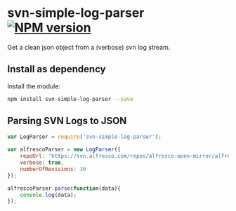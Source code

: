 svn-simple-log-parser [![NPM version][npm-image]][npm-url]
==================================================

Get a clean json object from a (verbose) svn log stream.

Install as dependency
---------------------

Install the module:
```bash
npm install svn-simple-log-parser --save
```

Parsing SVN Logs to JSON
---------------------
```javascript
var LogParser = require('svn-simple-log-parser');

var alfrescoParser = new LogParser({
    repoUrl: 'https://svn.alfresco.com/repos/alfresco-open-mirror/alfresco/HEAD'
    verbose: true,
    numberOfRevisions: 30
});

alfrescoParser.parse(function(data){
    console.log(data);
});
```

[npm-image]: https://badge.fury.io/js/svn-simple-log-parser.png
[npm-url]: http://badge.fury.io/js/svn-simple-log-parser
